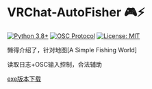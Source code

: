 # VRChat-AutoFisher 🎮⚡

[![Python 3.8+](https://img.shields.io/badge/python-3.8+-blue.svg)](https://www.python.org/)
[![OSC Protocol](https://img.shields.io/badge/OSC-1.1-brightgreen)](https://opensoundcontrol.stanford.edu/)
[![License: MIT](https://img.shields.io/badge/License-MIT-yellow.svg)](https://opensource.org/licenses/MIT)

懒得介绍了，针对地图[A Simple Fishing World]

读取日志+OSC输入控制，合法辅助

[exe版本下载](https://github.com/arcxingye/AutoFisher-VRC/releases/download/exe/fish.exe)
